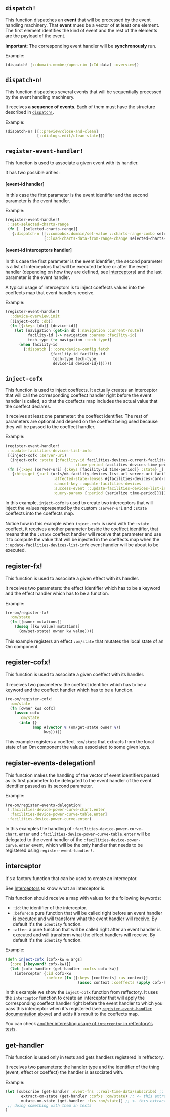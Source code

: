 ## `dispatch!`
This function dispatches an **event** that will be processed by the event handling machinery.
That **event** mues be a vector of at least one element. The first element identifies the kind of event and the rest of the elements are the payload of the event.

**Important**: The corresponding event handler will be **synchronously** run.

Example:
```clj
(dispatch! [::domain.member/open.rim (:Id data) :overview])
```

## `dispatch-n!`
This function dispatches several events that will be sequentially processed by the event handling machinery.

It receives **a sequence of events**. Each of them must have the structure described in [`dispatch!`](https://github.com/GreenPowerMonitor/reffectory/blob/master/docs/api.md#dispatch).

Example:
```clj
(dispatch-n! [[::preview/close-and-clean]
              [::dialogs.edit/clean-state]])
```

## `register-event-handler!`
This function is used to associate a given event with its handler.

It has two possible arities:

#### [event-id handler]

In this case the first parameter is the event identifier and
the second parameter is the event handler.

Example:
```clj
(register-event-handler!
 ::set-selected-charts-range
 (fn [_ [selected-charts-range]]
   {:dispatch-n [[::combobox.domain/set-value ::charts-range-combo selected-charts-range]
                 [::load-charts-data-from-range-change selected-charts-range]]}))
```

#### [event-id interceptors handler]

In this case the first parameter is the event identifier,
the second parameter is a list of interceptors that will be executed before or after the event handler
(depending on how they are defined, see [Interceptors](https://github.com/GreenPowerMonitor/reffectory/blob/master/docs/interceptors.md))
and the last parameter is the event handler.

A typical usage of interceptors is to inject coeffects values into the coeffects map that event handlers receive.

Example:
```clj
(register-event-handler!
  ::device-overview.init
  [(inject-cofx :db)]
  (fn [{:keys [db]} [device-id]]
    (let [navigation (get-in db [:navigation :current-route])
          facility-id (-> navigation :params :facility-id)
          tech-type (-> navigation :tech-type)]
      (when facility-id
        {:dispatch [::core/device-config.fetch
                    {facility-id facility-id
                     tech-type tech-type
                     device-id device-id}]}))))
```

## `inject-cofx`
This function is used to inject coeffects. It actually creates an interceptor that
will call the corresponding coeffect handler right before the event handler is called,
so that the coeffects map includes the actual value that the coeffect declares.

It receives at least one parameter: the coeffect identifier.
The rest of parameters are optional and depend on the coeffect being used because
they will be passed to the coeffect handler.

Example:
```clj
(register-event-handler!
 ::update-facilities-devices-list-info
 [(inject-cofx :server-uri)
  (inject-cofx :state {:facility-id facilities-devices-current-facility-id-lens
                               :time-period facilities-devices-time-period-lens})]
 (fn [{:keys [server-uri] {:keys [facility-id time-period]} :state} _]
   {:http.get {:url (urls/mk-facility-devices-list-url server-uri facility-id)
                     :affected-state-lenses #{facilities-devices-card-devices-state-lens}
                     :cancel-key ::update-facilities-devices
                     :success-event ::update-facilities-devices-list-info-succeeded
                     :query-params {:period (serialize time-period)}}}))
```

In this example, `inject-cofx` is used to create two interceptors that will inject the values
represented by the custom `:server-uri` and `:state` coeffects into the coeffects map.

Notice how in this example when `inject-cofx` is used with the `:state` coeffect, it receives another parameter beside the coeffect identifier,
that means that the `:state` coeffect handler will receive that parameter and use it to compute the value that will be injected in the coeffects map
when the `::update-facilities-devices-list-info` event handler will be about to be executed.

## register-fx!
This function is used to associate a given effect with its handler.

It receives two parameters: the effect identifier which has to be a keyword and the effect handler which has to be a function.

Example:
```clj
(re-om/register-fx!
  :om/state
  (fn [[owner mutations]]
    (doseq [[kw value] mutations]
      (om/set-state! owner kw value))))
```

This example registers an effect `:om/state` that mutates the local state of an Om component.

## register-cofx!
This function is used to associate a given coeffect with its handler.

It receives two parameters: the coeffect identifier which has to be a keyword and the coeffect handler which has to be a function.

```clj
(re-om/register-cofx!
  :om/state
  (fn [owner kws cofx]
    (assoc cofx
      :om/state
      (into {}
            (map #(vector % (om/get-state owner %))
                 kws)))))
```

This example registers a coeffect `:om/state` that extracts from the local state of an Om component
the values associated to some given keys.

## register-events-delegation!
This function makes the handling of the vector of event identifiers passed as its first parameter
to be delegated to the event handler of the event identifier passed as its second parameter.

Example:
```clj
(re-om/register-events-delegation!
 [:facilities-device-power-curve-chart.enter
  :facilities-device-power-curve-table.enter]
 :facilities-device-power-curve.enter)
```

In this examples the handling of `:facilities-device-power-curve-chart.enter` and `:facilities-device-power-curve-table.enter`
will be delegated to the event handler of the `:facilities-device-power-curve.enter` event,
which will be the only handler that needs to be registered using `register-event-handler!`.


## interceptor
It's a factory function that can be used to create an interceptor.

See [Interceptors](https://github.com/GreenPowerMonitor/reffectory/blob/master/docs/interceptors.md) to know what an interceptor is.

This function should receive a map with values for the following keywords:
* `:id`: the identifier of the interceptor.
* `:before`: a pure function that will be called right before an event handler is executed and will transform what the event handler will receive. By default it's the `identity` function.
* `:after`: a pure function that will be called right after an event handler is executed and will transform what the effect handlers will receive. By default it's the `identity` function.

Example:
```clj
(defn inject-cofx [cofx-kw & args]
  {:pre [(keyword? cofx-kw)]}
  (let [cofx-handler (get-handler :cofxs cofx-kw)]
    (interceptor {:id cofx-kw
                  :before (fn [{:keys [coeffects] :as context}]
                                (assoc context :coeffects (apply cofx-handler (concat args [coeffects]))))})))
```

In this example we show the `inject-cofx` function from reffectory. It uses the `interceptor` function to create an interceptor that
will apply the corresponding coeffect handler right before the event handler to which you pass this interceptor when it's registered (see [`register-event-handler` documentation above](https://github.com/GreenPowerMonitor/reffectory/blob/master/docs/api.md#register-event-handler))
and adds it's result to the coeffects map.

You can check [another interesting usage of `interceptor` in reffectory's tests](https://github.com/GreenPowerMonitor/reffectory/blob/bfa13d839782f103cc83502c1b5b4c020887da14/test/greenpowermonitor/reffectory_test.cljc#L49).

## get-handler
This function is used only in tests and gets handlers registered in reffectory.

It receives two parameters:  the handler type and the identifier of
the thing (event, effect or coeffect) the handler is associated with.

Example:
```clj
(let [subscribe (get-handler :event-fns ::real-time-data/subscribe) ;; <- this extracts an event handler
       extract-om-state (get-handler :cofxs :om/state) ;; <- this extracts a coeffect handler
       mutate-om-state (get-handler :fxs :om/state)] ;; <- this extracts an effect handler
 ;; doing something with them in tests
)
```
